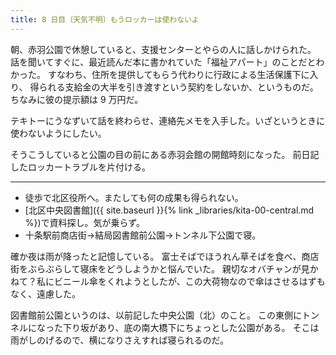 ```yaml
---
title: 8 日目（天気不明）もうロッカーは使わないよ
---
```


朝、赤羽公園で休憩していると、支援センターとやらの人に話しかけられた。
話を聞いてすぐに、最近読んだ本に書かれていた「福祉アパート」のことだとわかった。
すなわち、住所を提供してもらう代わりに行政による生活保護下に入り、
得られる支給金の大半を引き渡すという契約をしないか、というものだ。
ちなみに彼の提示額は 9 万円だ。

テキトーにうなずいて話を終わらせ、連絡先メモを入手した。いざというときに使わないようにしたい。

そうこうしていると公園の目の前にある赤羽会館の開館時刻になった。
前日記したロッカートラブルを片付ける。

---

* 徒歩で北区役所へ。またしても何の成果も得られない。
* [北区中央図書館]({{ site.baseurl }}{% link _libraries/kita-00-central.md %})で資料探し。気が乗らず。
* 十条駅前商店街→結局図書館前公園→トンネル下公園で寝。

確か夜は雨が降ったと記憶している。
富士そばでほうれん草そばを食べ、商店街をぶらぶらして寝床をどうしようかと悩んでいた。
親切なオバチャンが見かねて？私にビニール傘をくれようとしたが、この大荷物なので傘はさせるはずもなく、遠慮した。

図書館前公園というのは、以前記した中央公園（北）のこと。
この東側にトンネルになった下り坂があり、底の南大橋下にちょっとした公園がある。
そこは雨がしのげるので、横になりさえすれば寝られるのだ。
